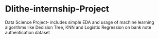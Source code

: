 # Dlithe-internship-Project
Data Science Project- includes simple EDA and usage of machine learning algorithms like Decision Tree, KNN and Logistic Regression on bank note authentication dataset
